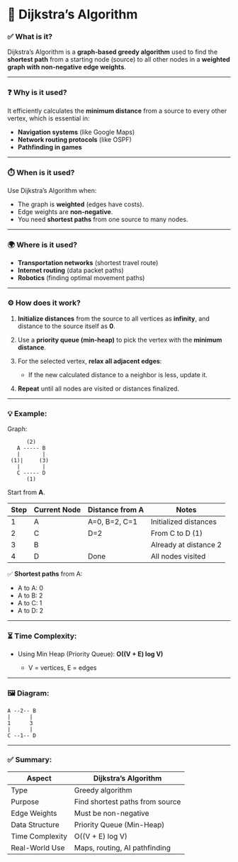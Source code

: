 # 🚦 **Dijkstra’s Algorithm**

### ✅ **What is it?**

Dijkstra’s Algorithm is a **graph-based greedy algorithm** used to find the **shortest path** from a starting node (source) to all other nodes in a **weighted graph with non-negative edge weights**.

---

### ❓ **Why is it used?**

It efficiently calculates the **minimum distance** from a source to every other vertex, which is essential in:

* **Navigation systems** (like Google Maps)
* **Network routing protocols** (like OSPF)
* **Pathfinding in games**

---

### ⏱️ **When is it used?**

Use Dijkstra’s Algorithm when:

* The graph is **weighted** (edges have costs).
* Edge weights are **non-negative**.
* You need **shortest paths** from one source to many nodes.

---

### 🌍 **Where is it used?**

* **Transportation networks** (shortest travel route)
* **Internet routing** (data packet paths)
* **Robotics** (finding optimal movement paths)

---

### ⚙️ **How does it work?**

1. **Initialize distances** from the source to all vertices as **infinity**, and distance to the source itself as **0**.
2. Use a **priority queue (min-heap)** to pick the vertex with the **minimum distance**.
3. For the selected vertex, **relax all adjacent edges**:

   * If the new calculated distance to a neighbor is less, update it.
4. **Repeat** until all nodes are visited or distances finalized.

---

### 💡 **Example:**

Graph:

```
      (2)
   A ----- B
   |       |
 (1)|     (3)
   |       |
   C ----- D
      (1)
```

Start from **A**.

| Step | Current Node | Distance from A | Notes                 |
| ---- | ------------ | --------------- | --------------------- |
| 1    | A            | A=0, B=2, C=1   | Initialized distances |
| 2    | C            | D=2             | From C to D (1)       |
| 3    | B            |                 | Already at distance 2 |
| 4    | D            | Done            | All nodes visited     |

✅ **Shortest paths** from A:

* A to A: 0
* A to B: 2
* A to C: 1
* A to D: 2

---

### ⏳ **Time Complexity:**

* Using Min Heap (Priority Queue): **O((V + E) log V)**

  * V = vertices, E = edges

---

### 🖼️ **Diagram:**

```plaintext
A --2-- B
|      |
1      3
|      |
C --1-- D
```

---

### ✅ **Summary:**

| Aspect          | Dijkstra’s Algorithm            |
| --------------- | ------------------------------- |
| Type            | Greedy algorithm                |
| Purpose         | Find shortest paths from source |
| Edge Weights    | Must be non-negative            |
| Data Structure  | Priority Queue (Min-Heap)       |
| Time Complexity | O((V + E) log V)                |
| Real-World Use  | Maps, routing, AI pathfinding   |
